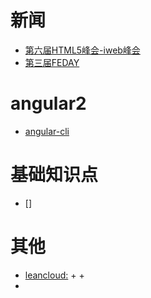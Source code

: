 # 新闻
- [第六届HTML5峰会-iweb峰会](http://2017.html5dw.com/)
- [第三届FEDAY](https://fequan.com/2017/)

# angular2
- [angular-cli](http://)

# 基础知识点
- []

# 其他
- [leancloud:](https://leancloud.cn)
  +
  +
-
